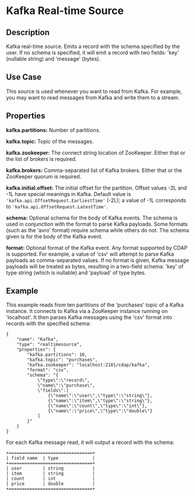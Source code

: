 # Kafka Real-time Source


Description
-----------
Kafka real-time source. Emits a record with the schema specified by the user. If no schema
is specified, it will emit a record with two fields: 'key' (nullable string) and 'message'
(bytes).


Use Case
--------
This source is used whenever you want to read from Kafka. For example, you may want to read messages
from Kafka and write them to a stream.


Properties
----------
**kafka.partitions:** Number of partitions.

**kafka.topic:** Topic of the messages.

**kafka.zookeeper:** The connect string location of ZooKeeper.
Either that or the list of brokers is required.

**kafka.brokers:** Comma-separated list of Kafka brokers. Either that or the ZooKeeper
quorum is required.

**kafka.initial.offset:** The initial offset for the partition. Offset values -2L and -1L
have special meanings in Kafka. Default value is ``'kafka.api.OffsetRequest.EarliestTime'`` 
(-2L); a value of -1L corresponds to ``'kafka.api.OffsetRequest.LatestTime'``.

**schema:** Optional schema for the body of Kafka events.
The schema is used in conjunction with the format to parse Kafka payloads.
Some formats (such as the 'avro' format) require schema while others do not.
The schema given is for the body of the Kafka event.

**format:** Optional format of the Kafka event. Any format supported by CDAP is supported.
For example, a value of 'csv' will attempt to parse Kafka payloads as comma-separated values.
If no format is given, Kafka message payloads will be treated as bytes, resulting in a two-field schema:
'key' of type string (which is nullable) and 'payload' of type bytes.


Example
-------
This example reads from ten partitions of the 'purchases' topic of a Kafka instance.
It connects to Kafka via a ZooKeeper instance running on 'localhost'. It then 
parses Kafka messages using the 'csv' format into records with the specified schema:

    {
        "name": "Kafka",
        "type": "realtimesource",
        "properties": {
            "kafka.partitions": 10,
            "kafka.topic": "purchases",
            "kafka.zookeeper": "localhost:2181/cdap/kafka",
            "format": "csv",
            "schema": "{
                \"type\":\"record\",
                \"name\":\"purchase\",
                \"fields\":[
                    {\"name\":\"user\",\"type\":\"string\"},
                    {\"name\":\"item\",\"type\":\"string\"},
                    {\"name\":\"count\",\"type\":\"int\"},
                    {\"name\":\"price\",\"type\":\"double\"}
                ]
            }"
        }
    }

For each Kafka message read, it will output a record with the schema:

    +================================+
    | field name  | type             |
    +================================+
    | user        | string           |
    | item        | string           |
    | count       | int              |
    | price       | double           |
    +================================+

